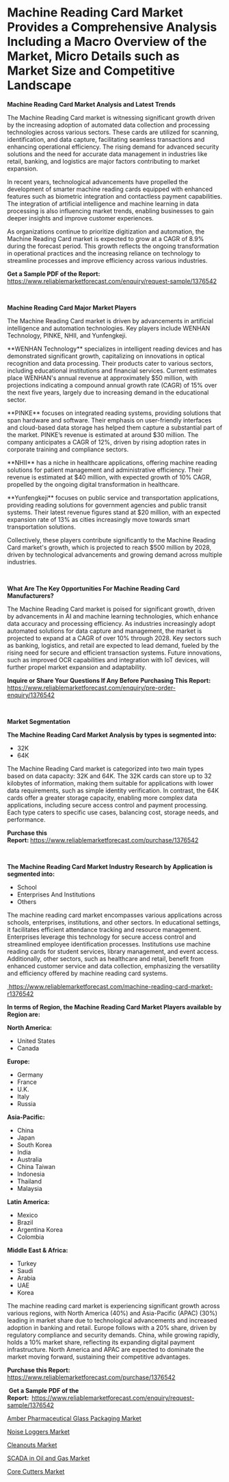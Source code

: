 <p><h1>Machine Reading Card Market Provides a Comprehensive Analysis Including a Macro Overview of the Market, Micro Details such as Market Size and Competitive Landscape</h1></p><p><strong>Machine Reading Card Market Analysis and Latest Trends</strong></p>
<p><p>The Machine Reading Card market is witnessing significant growth driven by the increasing adoption of automated data collection and processing technologies across various sectors. These cards are utilized for scanning, identification, and data capture, facilitating seamless transactions and enhancing operational efficiency. The rising demand for advanced security solutions and the need for accurate data management in industries like retail, banking, and logistics are major factors contributing to market expansion.</p><p>In recent years, technological advancements have propelled the development of smarter machine reading cards equipped with enhanced features such as biometric integration and contactless payment capabilities. The integration of artificial intelligence and machine learning in data processing is also influencing market trends, enabling businesses to gain deeper insights and improve customer experiences.</p><p>As organizations continue to prioritize digitization and automation, the Machine Reading Card market is expected to grow at a CAGR of 8.9% during the forecast period. This growth reflects the ongoing transformation in operational practices and the increasing reliance on technology to streamline processes and improve efficiency across various industries.</p></p>
<p><strong>Get a Sample PDF of the Report:&nbsp;</strong> <a href="https://www.reliablemarketforecast.com/enquiry/request-sample/1376542?utm_campaign=3208&utm_medium=2&utm_source=Github&utm_content=ia&utm_term=28032025&utm_id=machine-reading-card">https://www.reliablemarketforecast.com/enquiry/request-sample/1376542</a></p>
<p>&nbsp;</p>
<p><strong>Machine Reading Card Major Market Players</strong></p>
<p><p>The Machine Reading Card market is driven by advancements in artificial intelligence and automation technologies. Key players include WENHAN Technology, PINKE, NHII, and Yunfengkeji.</p><p>**WENHAN Technology** specializes in intelligent reading devices and has demonstrated significant growth, capitalizing on innovations in optical recognition and data processing. Their products cater to various sectors, including educational institutions and financial services. Current estimates place WENHAN's annual revenue at approximately $50 million, with projections indicating a compound annual growth rate (CAGR) of 15% over the next five years, largely due to increasing demand in the educational sector.</p><p>**PINKE** focuses on integrated reading systems, providing solutions that span hardware and software. Their emphasis on user-friendly interfaces and cloud-based data storage has helped them capture a substantial part of the market. PINKE’s revenue is estimated at around $30 million. The company anticipates a CAGR of 12%, driven by rising adoption rates in corporate training and compliance sectors.</p><p>**NHII** has a niche in healthcare applications, offering machine reading solutions for patient management and administrative efficiency. Their revenue is estimated at $40 million, with expected growth of 10% CAGR, propelled by the ongoing digital transformation in healthcare.</p><p>**Yunfengkeji** focuses on public service and transportation applications, providing reading solutions for government agencies and public transit systems. Their latest revenue figures stand at $20 million, with an expected expansion rate of 13% as cities increasingly move towards smart transportation solutions.</p><p>Collectively, these players contribute significantly to the Machine Reading Card market's growth, which is projected to reach $500 million by 2028, driven by technological advancements and growing demand across multiple industries.</p></p>
<p>&nbsp;</p>
<p><strong>What Are The Key Opportunities For Machine Reading Card Manufacturers?</strong></p>
<p><p>The Machine Reading Card market is poised for significant growth, driven by advancements in AI and machine learning technologies, which enhance data accuracy and processing efficiency. As industries increasingly adopt automated solutions for data capture and management, the market is projected to expand at a CAGR of over 10% through 2028. Key sectors such as banking, logistics, and retail are expected to lead demand, fueled by the rising need for secure and efficient transaction systems. Future innovations, such as improved OCR capabilities and integration with IoT devices, will further propel market expansion and adaptability.</p></p>
<p><strong>Inquire or Share Your Questions If Any Before Purchasing This Report:</strong> <a href="https://www.reliablemarketforecast.com/enquiry/pre-order-enquiry/1376542?utm_campaign=3208&utm_medium=2&utm_source=Github&utm_content=ia&utm_term=28032025&utm_id=machine-reading-card">https://www.reliablemarketforecast.com/enquiry/pre-order-enquiry/1376542</a></p>
<p>&nbsp;</p>
<p><strong>Market Segmentation</strong></p>
<p><strong>The Machine Reading Card Market Analysis by types is segmented into:</strong></p>
<p><ul><li>32K</li><li>64K</li></ul></p>
<p><p>The Machine Reading Card market is categorized into two main types based on data capacity: 32K and 64K. The 32K cards can store up to 32 kilobytes of information, making them suitable for applications with lower data requirements, such as simple identity verification. In contrast, the 64K cards offer a greater storage capacity, enabling more complex data applications, including secure access control and payment processing. Each type caters to specific use cases, balancing cost, storage needs, and performance.</p></p>
<p><strong>Purchase this Report:&nbsp;</strong><a href="https://www.reliablemarketforecast.com/purchase/1376542?utm_campaign=3208&utm_medium=2&utm_source=Github&utm_content=ia&utm_term=28032025&utm_id=machine-reading-card">https://www.reliablemarketforecast.com/purchase/1376542</a></p>
<p>&nbsp;</p>
<p><strong>The Machine Reading Card Market Industry Research by Application is segmented into:</strong></p>
<p><ul><li>School</li><li>Enterprises And Institutions</li><li>Others</li></ul></p>
<p><p>The machine reading card market encompasses various applications across schools, enterprises, institutions, and other sectors. In educational settings, it facilitates efficient attendance tracking and resource management. Enterprises leverage this technology for secure access control and streamlined employee identification processes. Institutions use machine reading cards for student services, library management, and event access. Additionally, other sectors, such as healthcare and retail, benefit from enhanced customer service and data collection, emphasizing the versatility and efficiency offered by machine reading card systems.</p></p>
<p><a href="https://www.reliablemarketforecast.com/machine-reading-card-market-r1376542?utm_campaign=3208&utm_medium=2&utm_source=Github&utm_content=ia&utm_term=28032025&utm_id=machine-reading-card">&nbsp;https://www.reliablemarketforecast.com/machine-reading-card-market-r1376542</a></p>
<p><strong>In terms of Region, the Machine Reading Card Market Players available by Region are:</strong></p>
<p>
    <p> <strong> North America: </strong>
        <ul>
            <li>United States</li>
            <li>Canada</li>
        </ul>
        </p> 
    <p> <strong> Europe: </strong>
        <ul>
            <li>Germany</li>
            <li>France</li>
            <li>U.K.</li>
            <li>Italy</li>
            <li>Russia</li>
        </ul>
        </p> 
    <p> <strong> Asia-Pacific: </strong>
        <ul>
            <li>China</li>
            <li>Japan</li>
            <li>South Korea</li>
            <li>India</li>
            <li>Australia</li>
            <li>China Taiwan</li>
            <li>Indonesia</li>
            <li>Thailand</li>
            <li>Malaysia</li>
        </ul>
        </p> 
    <p> <strong> Latin America: </strong>
        <ul>
            <li>Mexico</li>
            <li>Brazil</li>
            <li>Argentina Korea</li>
            <li>Colombia</li>
        </ul>
        </p> 
    <p> <strong> Middle East & Africa: </strong>
        <ul>
            <li>Turkey</li>
            <li>Saudi</li>
            <li>Arabia</li>
            <li>UAE</li>
            <li>Korea</li>
        </ul>
    </p>
    </p>
<p><p>The machine reading card market is experiencing significant growth across various regions, with North America (40%) and Asia-Pacific (APAC) (30%) leading in market share due to technological advancements and increased adoption in banking and retail. Europe follows with a 20% share, driven by regulatory compliance and security demands. China, while growing rapidly, holds a 10% market share, reflecting its expanding digital payment infrastructure. North America and APAC are expected to dominate the market moving forward, sustaining their competitive advantages.</p></p>
<p><strong>Purchase this Report: </strong><a href="https://www.reliablemarketforecast.com/purchase/1376542?utm_campaign=3208&utm_medium=2&utm_source=Github&utm_content=ia&utm_term=28032025&utm_id=machine-reading-card">https://www.reliablemarketforecast.com/purchase/1376542</a></p>
<p>&nbsp;<strong>Get a Sample PDF of the Report:&nbsp;&nbsp;</strong><a href="https://www.reliablemarketforecast.com/enquiry/request-sample/1376542?utm_campaign=3208&utm_medium=2&utm_source=Github&utm_content=ia&utm_term=28032025&utm_id=machine-reading-card">https://www.reliablemarketforecast.com/enquiry/request-sample/1376542</a></p>
<p><strong></strong></p>
<p><p><a href="https://github.com/shirlantosx7/Market-Research-Report-List-1/blob/main/amber-pharmaceutical-glass-packaging-market.md?utm_campaign=3208&utm_medium=2&utm_source=Github&utm_content=ia&utm_term=28032025&utm_id=machine-reading-card">Amber Pharmaceutical Glass Packaging Market</a></p><p><a href="https://www.linkedin.com/pulse/market-size-scope-noise-loggers-forecasted-growth-oelgf?utm_campaign=3208&utm_medium=2&utm_source=Github&utm_content=ia&utm_term=28032025&utm_id=machine-reading-card">Noise Loggers Market</a></p><p><a href="https://www.linkedin.com/pulse/cleanouts-market-size-growth-69-cagr-from-2025-2032-hyerf?utm_campaign=3208&utm_medium=2&utm_source=Github&utm_content=ia&utm_term=28032025&utm_id=machine-reading-card">Cleanouts Market</a></p><p><a href="https://www.linkedin.com/pulse/navigating-scada-oil-gas-market-size-trends-revenue-gpakf?utm_campaign=3208&utm_medium=2&utm_source=Github&utm_content=ia&utm_term=28032025&utm_id=machine-reading-card">SCADA in Oil and Gas Market</a></p><p><a href="https://www.linkedin.com/pulse/global-core-cutters-market-overview-2025-2032-key-bf09f?utm_campaign=3208&utm_medium=2&utm_source=Github&utm_content=ia&utm_term=28032025&utm_id=machine-reading-card">Core Cutters Market</a></p></p>